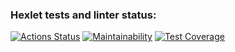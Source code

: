 ### Hexlet tests and linter status:
[![Actions Status](https://github.com/Aljustal/java-project-lvl2/workflows/hexlet-check/badge.svg)](https://github.com/Aljustal/java-project-lvl2/actions)
[![Maintainability](https://api.codeclimate.com/v1/badges/f73b4da10e9c63b09072/maintainability)](https://codeclimate.com/github/Aljustal/java-project-lvl2/maintainability)
[![Test Coverage](https://api.codeclimate.com/v1/badges/f73b4da10e9c63b09072/test_coverage)](https://codeclimate.com/github/Aljustal/java-project-lvl2/test_coverage)